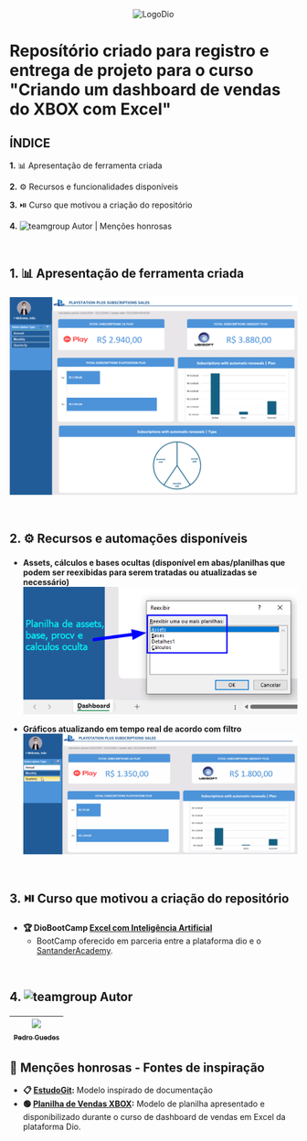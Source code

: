 <p align="center">
  <img src="https://hermes.digitalinnovation.one/assets/diome/logo.png" alt="LogoDio" width="300px">
</p>

# Reposítório criado para registro e entrega de projeto para o curso "Criando um dashboard de vendas do XBOX com Excel"
## ÍNDICE
 <a href="#section1" style="text-decoration:none;">**1.** 📊 Apresentação de ferramenta criada</a>

 <a href="#section2" style="text-decoration:none;">**2.** ⚙ Recursos e funcionalidades disponíveis</a>

 <a href="#section3" style="text-decoration:none;">**3.** ⏯️ Curso que motivou a criação do repositório</a>

 <a href="#section4" style="text-decoration:none;">**4.** <img src="https://img.icons8.com/?size=100&id=K7ebDTcbruY8&format=png&color=000000" alt="teamgroup" width="25px"> Autor | Menções honrosas</a>

<br>

## <p id="section1"> 1. 📊 Apresentação de ferramenta criada
![Imagem de apresentação inicial da planilha de excel](images/Apresentacao.png)

<br>

## <p id="section2"> 2. ⚙ Recursos e automações disponíveis
- **Assets, cálculos e bases ocultas (disponível em abas/planilhas que podem ser reexibidas para serem tratadas ou atualizadas se necessário)**
![Imagem de apresentação inicial da planilha de excel](images/separacao_abas.png)

- **Gráficos atualizando em tempo real de acordo com filtro**
![Imagem de apresentação inicial da planilha de excel](images/demonstracao.gif)

<br>

## <p id="section3"> 3. ⏯️ Curso que motivou a criação do repositório
- **🏆 DioBootCamp [Excel com Inteligência Artificial](https://web.dio.me/track/santander-excel-com-inteligencia-artificial)**
  - BootCamp oferecido em parceria entre a plataforma dio e o [SantanderAcademy](https://app.santanderopenacademy.com/pt-BR/program/excel-com-inteligencia-artificial).

<br>

## <p id="section4"> 4. <img src="https://img.icons8.com/?size=100&id=K7ebDTcbruY8&format=png&color=000000" alt="teamgroup" width="30px"> Autor

|  [<img loading="lazy" src="https://avatars.githubusercontent.com/u/80770771? v=4" width=115><br><sub>Pedro Guedes</sub>](https://github.com/pedroaugustorgg) |
| :---: |

## 🧾 Menções honrosas - Fontes de inspiração

 - **📋 [EstudoGit](https://github.com/pedroaugustorgg/EstudoGit):**  Modelo inspirado de documentação
 - **🟢 [Planilha de Vendas XBOX](https://web.dio.me/project/criando-um-dashboard-de-vendas-do-xbox/):** Modelo de planilha apresentado e disponibilizado durante o curso de dashboard de vendas em Excel da plataforma Dio.
